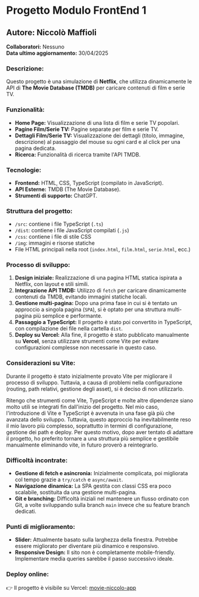 # Progetto Modulo FrontEnd 1

## Autore: Niccolò Maffioli  
**Collaboratori:** Nessuno  
**Data ultimo aggiornamento:** 30/04/2025  

### Descrizione:
Questo progetto è una simulazione di **Netflix**, che utilizza dinamicamente le API di **The Movie Database (TMDB)** per caricare contenuti di film e serie TV.

### Funzionalità:
- **Home Page:** Visualizzazione di una lista di film e serie TV popolari.
- **Pagine Film/Serie TV:** Pagine separate per film e serie TV.
- **Dettagli Film/Serie TV:** Visualizzazione dei dettagli (titolo, immagine, descrizione) al passaggio del mouse su ogni card e al click per una pagina dedicata.
- **Ricerca:** Funzionalità di ricerca tramite l'API TMDB.

### Tecnologie:
- **Frontend:** HTML, CSS, TypeScript (compilato in JavaScript).
- **API Esterne:** TMDB (The Movie Database).
- **Strumenti di supporto:** ChatGPT.

### Struttura del progetto:
- `/src`: contiene i file TypeScript (`.ts`)
- `/dist`: contiene i file JavaScript compilati (`.js`)
- `/css`: contiene i file di stile CSS
- `/img`: immagini e risorse statiche
- File HTML principali nella root (`index.html`, `film.html`, `serie.html`, ecc.)

### Processo di sviluppo:

1. **Design iniziale:** Realizzazione di una pagina HTML statica ispirata a Netflix, con layout e stili simili.
2. **Integrazione API TMDB:** Utilizzo di `fetch` per caricare dinamicamente contenuti da TMDB, evitando immagini statiche locali.
3. **Gestione multi-pagina:** Dopo una prima fase in cui si è tentato un approccio a singola pagina (`SPA`), si è optato per una struttura multi-pagina più semplice e performante.
4. **Passaggio a TypeScript:** Il progetto è stato poi convertito in TypeScript, con compilazione dei file nella cartella `dist`.
5. **Deploy su Vercel:** Alla fine, il progetto è stato pubblicato manualmente su **Vercel**, senza utilizzare strumenti come Vite per evitare configurazioni complesse non necessarie in questo caso.

### Considerazioni su Vite:
Durante il progetto è stato inizialmente provato Vite per migliorare il processo di sviluppo. Tuttavia, a causa di problemi nella configurazione (routing, path relativi, gestione degli asset), si è deciso di non utilizzarlo.

Ritengo che strumenti come Vite, TypeScript e molte altre dipendenze siano molto utili se integrati fin dall'inizio del progetto. Nel mio caso, l'introduzione di Vite e TypeScript è avvenuta in una fase già più che avanzata dello sviluppo. Tuttavia, questo approccio ha inevitabilmente reso il mio lavoro più complesso, soprattutto in termini di configurazione, gestione dei path e deploy. Per questo motivo, dopo aver tentato di adattare il progetto, ho preferito tornare a una struttura più semplice e gestibile manualmente eliminando vite, in futuro proverò a reintegrarlo.

### Difficoltà incontrate:
- **Gestione di fetch e asincronia:** Inizialmente complicata, poi migliorata col tempo grazie a `try/catch` e `async/await`.
- **Navigazione dinamica:** La SPA gestita con classi CSS era poco scalabile, sostituita da una gestione multi-pagina.
- **Git e branching:** Difficoltà iniziali nel mantenere un flusso ordinato con Git, a volte sviluppando sulla branch `main` invece che su feature branch dedicati.

### Punti di miglioramento:
- **Slider:** Attualmente basato sulla larghezza della finestra. Potrebbe essere migliorato per diventare più dinamico e responsivo.
- **Responsive Design:** Il sito non è completamente mobile-friendly. Implementare media queries sarebbe il passo successivo ideale.

### Deploy online:
👉 Il progetto è visibile su Vercel: [movie-niccolo-app](https://movie-niccolo-app-1yzy.vercel.app/)